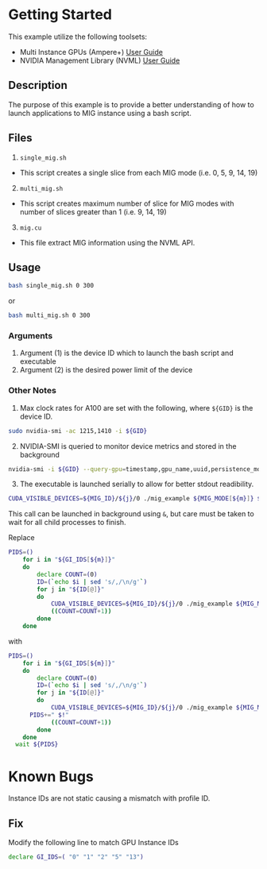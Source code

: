 # Getting Started

This example utilize the following toolsets:
* Multi Instance GPUs (Ampere+) [User Guide](https://docs.nvidia.com/datacenter/tesla/mig-user-guide/index.html)
* NVIDIA Management Library (NVML) [User Guide](https://docs.nvidia.com/deploy/nvml-api/index.html)

## Description
The purpose of this example is to provide a better understanding of how to launch applications to MIG instance using a bash script.

## Files
1. `single_mig.sh`
- This script creates a single slice from each MIG mode (i.e. 0, 5, 9, 14, 19)

2. `multi_mig.sh`
- This script creates maximum number of slice for MIG modes with number of slices greater than 1 (i.e. 9, 14, 19)

3. `mig.cu`
- This file extract MIG information using the NVML API.

## Usage
```bash
bash single_mig.sh 0 300
```
or
```bash
bash multi_mig.sh 0 300
```

### Arguments
1. Argument (1) is the device ID which to launch the bash script and executable
2. Argument (2) is the desired power limit of the device

### Other Notes
1. Max clock rates for A100 are set with the following, where `${GID}` is the device ID.
```bash
sudo nvidia-smi -ac 1215,1410 -i ${GID}
```

2. NVIDIA-SMI is queried to monitor device metrics and stored in the background
```bash
nvidia-smi -i ${GID} --query-gpu=timestamp,gpu_name,uuid,persistence_mode,pstate,temperature.gpu,temperature.memory,utilization.gpu,utilization.memory,clocks_throttle_reasons.gpu_idle,clocks_throttle_reasons.sw_power_cap,clocks_throttle_reasons.hw_slowdown,clocks_throttle_reasons.hw_thermal_slowdown,clocks_throttle_reasons.hw_power_brake_slowdown,clocks_throttle_reasons.sw_thermal_slowdown,clocks_throttle_reasons.sync_boost,memory.total,memory.free,memory.used,power.draw,power.limit,clocks.current.graphics,clocks.current.sm,clocks.current.memory,clocks.max.graphics,clocks.max.sm,clocks.max.memory,mig.mode.current --format=csv -f metrics_multi_${POWER}.csv --loop-ms=100 &
```

3. The executable is launched serially to allow for better stdout readibility.
```bash
CUDA_VISIBLE_DEVICES=${MIG_ID}/${j}/0 ./mig_example ${MIG_MODE[${m}]} ${COUNT} ${MIG_ID}/${j}/0
```
This call can be launched in background using `&`, but care must be taken to wait for all child processes to finish.

Replace
```bash
PIDS=()
	for i in "${GI_IDS[${m}]}"
	do
		declare COUNT=(0)
		ID=(`echo $i | sed 's/,/\n/g'`)
		for j in "${ID[@]}"
		do
			CUDA_VISIBLE_DEVICES=${MIG_ID}/${j}/0 ./mig_example ${MIG_MODE[${m}]} ${COUNT} ${MIG_ID}/${j}/0
			((COUNT=COUNT+1))
		done
	done
```
with
```bash
PIDS=()
	for i in "${GI_IDS[${m}]}"
	do
		declare COUNT=(0)
		ID=(`echo $i | sed 's/,/\n/g'`)
		for j in "${ID[@]}"
		do
			CUDA_VISIBLE_DEVICES=${MIG_ID}/${j}/0 ./mig_example ${MIG_MODE[${m}]} ${COUNT} ${MIG_ID}/${j}/0 &
      PIDS+=" $!"
			((COUNT=COUNT+1))
		done
	done
  wait ${PIDS}
```

# Known Bugs
Instance IDs are not static causing a mismatch with profile ID.

## Fix
Modify the following line to match GPU Instance IDs
```bash
declare GI_IDS=( "0" "1" "2" "5" "13")
```
